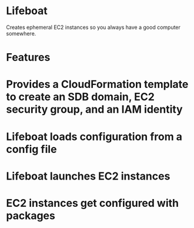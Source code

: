 Lifeboat
==========
Creates ephemeral EC2 instances so you always have a good computer somewhere.

# Features #
# Provides a CloudFormation template to create an SDB domain, EC2 security group, and an IAM identity
# Lifeboat loads configuration from a config file
# Lifeboat launches EC2 instances
# EC2 instances get configured with packages
